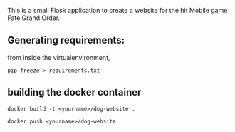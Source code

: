 This is a small Flask application to create a website for the hit Mobile game Fate Grand Order.


## Generating requirements:

from inside the virtualenvironment, 

```
pip freeze > requirements.txt
```

## building the docker container
```
docker build -t <yourname>/dog-website .

docker push <yourname>/dog-website
```